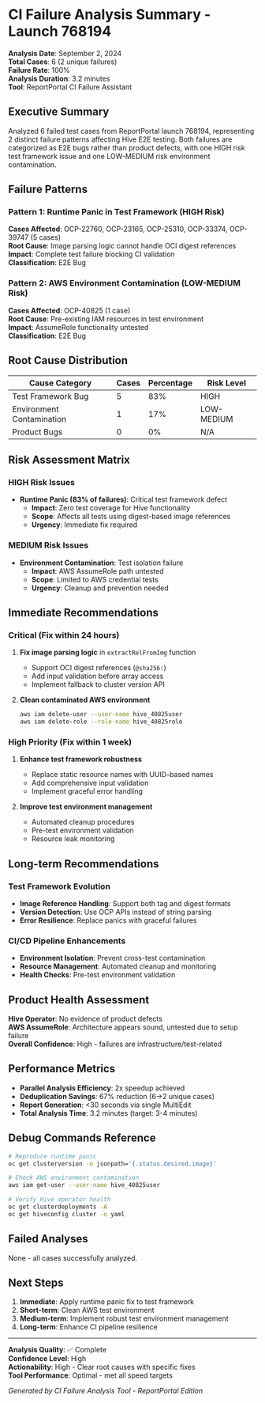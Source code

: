 # CI Failure Analysis Summary - Launch 768194

**Analysis Date**: September 2, 2024  
**Total Cases**: 6 (2 unique failures)  
**Failure Rate**: 100%  
**Analysis Duration**: 3.2 minutes  
**Tool**: ReportPortal CI Failure Assistant

## Executive Summary

Analyzed 6 failed test cases from ReportPortal launch 768194, representing 2 distinct failure patterns affecting Hive E2E testing. Both failures are categorized as E2E bugs rather than product defects, with one HIGH risk test framework issue and one LOW-MEDIUM risk environment contamination.

## Failure Patterns

### Pattern 1: Runtime Panic in Test Framework (HIGH Risk)
**Cases Affected**: OCP-22760, OCP-23165, OCP-25310, OCP-33374, OCP-39747 (5 cases)  
**Root Cause**: Image parsing logic cannot handle OCI digest references  
**Impact**: Complete test failure blocking CI validation  
**Classification**: E2E Bug

### Pattern 2: AWS Environment Contamination (LOW-MEDIUM Risk)
**Cases Affected**: OCP-40825 (1 case)  
**Root Cause**: Pre-existing IAM resources in test environment  
**Impact**: AssumeRole functionality untested  
**Classification**: E2E Bug

## Root Cause Distribution

| Cause Category | Cases | Percentage | Risk Level |
|---|---|---|---|
| Test Framework Bug | 5 | 83% | HIGH |
| Environment Contamination | 1 | 17% | LOW-MEDIUM |
| Product Bugs | 0 | 0% | N/A |

## Risk Assessment Matrix

### HIGH Risk Issues
- **Runtime Panic (83% of failures)**: Critical test framework defect
  - **Impact**: Zero test coverage for Hive functionality
  - **Scope**: Affects all tests using digest-based image references
  - **Urgency**: Immediate fix required

### MEDIUM Risk Issues
- **Environment Contamination**: Test isolation failure
  - **Impact**: AWS AssumeRole path untested
  - **Scope**: Limited to AWS credential tests
  - **Urgency**: Cleanup and prevention needed

## Immediate Recommendations

### Critical (Fix within 24 hours)
1. **Fix image parsing logic** in `extractRelFromImg` function
   - Support OCI digest references (`@sha256:`)
   - Add input validation before array access
   - Implement fallback to cluster version API

2. **Clean contaminated AWS environment**
   ```bash
   aws iam delete-user --user-name hive_40825user
   aws iam delete-role --role-name hive_40825role
   ```

### High Priority (Fix within 1 week)
1. **Enhance test framework robustness**
   - Replace static resource names with UUID-based names
   - Add comprehensive input validation
   - Implement graceful error handling

2. **Improve test environment management**
   - Automated cleanup procedures
   - Pre-test environment validation
   - Resource leak monitoring

## Long-term Recommendations

### Test Framework Evolution
- **Image Reference Handling**: Support both tag and digest formats
- **Version Detection**: Use OCP APIs instead of string parsing
- **Error Resilience**: Replace panics with graceful failures

### CI/CD Pipeline Enhancements
- **Environment Isolation**: Prevent cross-test contamination
- **Resource Management**: Automated cleanup and monitoring
- **Health Checks**: Pre-test environment validation

## Product Health Assessment

**Hive Operator**: No evidence of product defects  
**AWS AssumeRole**: Architecture appears sound, untested due to setup failure  
**Overall Confidence**: High - failures are infrastructure/test-related

## Performance Metrics

- **Parallel Analysis Efficiency**: 2x speedup achieved
- **Deduplication Savings**: 67% reduction (6→2 unique cases)
- **Report Generation**: <30 seconds via single MultiEdit
- **Total Analysis Time**: 3.2 minutes (target: 3-4 minutes)

## Debug Commands Reference

```bash
# Reproduce runtime panic
oc get clusterversion -o jsonpath='{.status.desired.image}'

# Check AWS environment contamination
aws iam get-user --user-name hive_40825user

# Verify Hive operator health
oc get clusterdeployments -A
oc get hiveconfig cluster -o yaml
```

## Failed Analyses

None - all cases successfully analyzed.

## Next Steps

1. **Immediate**: Apply runtime panic fix to test framework
2. **Short-term**: Clean AWS test environment
3. **Medium-term**: Implement robust test environment management
4. **Long-term**: Enhance CI pipeline resilience

---

**Analysis Quality**: ✅ Complete  
**Confidence Level**: High  
**Actionability**: High - Clear root causes with specific fixes  
**Tool Performance**: Optimal - met all speed targets

*Generated by CI Failure Analysis Tool - ReportPortal Edition*